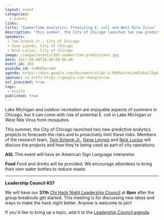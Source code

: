 ```yaml
---
layout: event
categories: 
  - events
links:
title: "Summertime Analytics: Predicting E. coli and West Nile Virus"
description: "This summer, the City of Chicago launched two new predictive analytics projects to forecasts the risks and to proactively limit these risks. Members of the research team, Tom Schenk Jr., Gene Leynes and Nick Lucius will discuss the projects and how they’re being used as part of city operations."
speakers:
 - Tom Schenk Jr., City of Chicago
 - Gene Leynes, City of Chicago
 - Nick Lucius, City of Chicago
image: /images/events/265-summertime-predictions.jpg
date: 2017-08-08T18:00:00-06:00
event_id: 265
youtube_id: svMEO9wrud4
agenda: https://docs.google.com/document/d/1Ac-G-PbMS6vrVuiKKSvDxCJ2g6_G3Rgt7-4_B2uUIJ4/edit
sponsor: <a href='https://google.com'>Google</a>
asl_provided: true
tags: 
 - health
published: true
---
```


Lake Michigan and outdoor recreation are enjoyable aspects of summers in Chicago, but it can come with risk of potential E. coli in Lake Michigan or West Nile Virus from mosquitos. 

This summer, the City of Chicago launched two new predictive analytics projects to forecasts the risks and to proactively limit these risks. Members of the research team, [Tom Schenk Jr.](https://twitter.com/chicagocdo), [Gene Leynes](https://twitter.com/Geneorama) and [Nick Lucius](https://twitter.com/chicagolucius) will discuss the projects and how they’re being used as part of city operations.

**ASL** This event will have an American Sign Language interpreter.

**Food** Food and drinks will be provided. We encourage attendees to bring their own water bottles to reduce waste.

---

**Leadership Council #37**

We will have our **37th** [Chi Hack Night Leadership Council](http://chihacknight.org/leadership-council.html) at **8pm** after the group breakouts get started. This meeting is for discussing new ideas and ways to make the hack night better. Anyone is welcome to join! 

If you'd like to bring up a topic, add it to the [Leadership Council agenda](https://docs.google.com/document/d/1l35wfVpVoE7pSI_5iSmbSGfneRB1G9Ny-hhMD5xCkKA/edit).